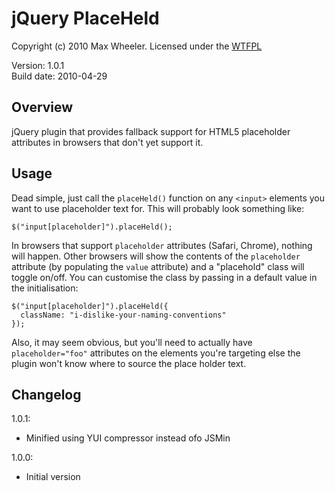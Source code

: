 # jQuery PlaceHeld #

Copyright (c) 2010 Max Wheeler. Licensed under the [WTFPL](http://sam.zoy.org/wtfpl/)

Version:    1.0.1  
Build date: 2010-04-29

## Overview ##

jQuery plugin that provides fallback support for HTML5 placeholder attributes in browsers that don't yet support it.

## Usage ##

Dead simple, just call the `placeHeld()` function on any `<input>` elements you want to use placeholder text for. This will probably look something like:

    $("input[placeholder]").placeHeld();

In browsers that support `placeholder` attributes (Safari, Chrome), nothing will happen. Other browsers will show the contents of the `placeholder` attribute (by populating the `value` attribute) and a "placehold" class will toggle on/off. You can customise the class by passing in a default value in the initialisation:

    $("input[placeholder]").placeHeld({
      className: "i-dislike-your-naming-conventions"
    });

Also, it may seem obvious, but you'll need to actually have `placeholder="foo"` attributes on the elements you're targeting else the plugin won't know where to source the place holder text.

## Changelog ##

1.0.1:

* Minified using YUI compressor instead ofo JSMin

1.0.0:

* Initial version


